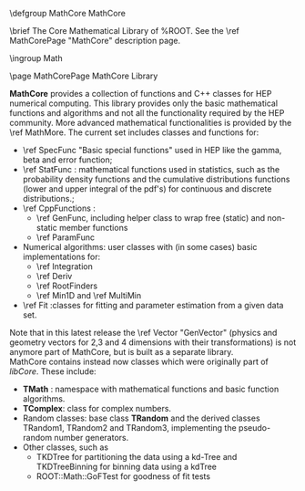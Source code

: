 \defgroup MathCore  MathCore

\brief The Core Mathematical Library of %ROOT. See the \ref MathCorePage "MathCore" description page.

\ingroup Math


\page MathCorePage MathCore Library

**MathCore** provides a collection of functions and C++ classes for HEP numerical computing. This library provides only the basic mathematical functions and algorithms and not all the functionality required by the HEP community. More advanced mathematical functionalities is provided by the \ref MathMore. The current set includes classes and functions for:

*   \ref SpecFunc "Basic special functions" used in HEP like the gamma, beta and error function;
*   \ref StatFunc : mathematical functions used in statistics, such as the probability density functions and the cumulative distributions functions (lower and upper integral of the pdf's) for continuous and discrete distributions.;
*   \ref CppFunctions :
    *   \ref GenFunc, including helper class to wrap free (static) and non-static member functions
    *   \ref ParamFunc
*   Numerical algorithms: user classes with (in some cases) basic implementations for:
    *   \ref Integration
    *   \ref Deriv
    *   \ref RootFinders
    *   \ref Min1D and \ref MultiMin
*   \ref Fit :classes for fitting and parameter estimation from a given data set.

Note that in this latest release the \ref Vector "GenVector" (physics and geometry vectors for 2,3 and 4 dimensions with their transformations) is not anymore part of MathCore, but is built as a separate library.   
MathCore contains instead now classes which were originally part of _libCore_. These include:

*   **TMath** : namespace with mathematical functions and basic function algorithms.
*   **TComplex**: class for complex numbers.
*   Random classes: base class **TRandom** and the derived classes TRandom1, TRandom2 and TRandom3, implementing the pseudo-random number generators.
*   Other classes, such as
	*   TKDTree for partitioning the data using a kd-Tree and TKDTreeBinning for binning data using a kdTree
	*   ROOT::Math::GoFTest for goodness of fit tests
